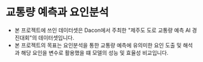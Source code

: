 # 교통량 예측과 요인분석
  - 본 프로젝트에 쓰인 데이터셋은 Dacon에서 주최한 "제주도 도로 교통량 예측 AI 경진대회"의 데이터셋입니다.
  - 본 프로젝트의 목표는 요인분석을 통한 교통량 예측에 유의미한 요인 도출 및 해석과 해당 요인을 변수로 활용했을 떄 모델의 성능 및 효율성 비교입니다.
